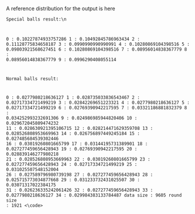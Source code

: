 A reference distribution for the output is here
<code>  
  Special balls result:\n
  
  0       :  0.10227874933757286 
  1       :  0.10492845786963434 
  2       :  0.11128775834658187 
  3       :  0.0990990990990991 
  4       :  0.10280869104398516 
  5       :  0.09803921568627451 
  6       :  0.10280869104398516 
  7       :  0.08956014838367779 
  8       :  0.08956014838367779 
  9       :  0.0996290408055114 
  


Normal balls result: 
  
  0       :  0.0277980218636127 
  1       :  0.028735033836543467 
  2       :  0.02717334721499219 
  3       :  0.02842269651223321 
  4       :  0.0277980218636127 
  5       :  0.02717334721499219 
  6       :  0.02769390942217595 
  7       :  0.03321186881832379 
  8       :  0.034252993232691306 
  9       :  0.024986985944820406 
  10      :  0.029672045809474232 
  11      :  0.028630921395106715 
  12      :  0.028214471629359708 
  13      :  0.028526808953669963 
  14      :  0.026756897449245184 
  15      :  0.027485684539302446 
  16      :  0.03019260801665799 
  17      :  0.03144195731389901 
  18      :  0.027277459656428943 
  19      :  0.02769390942217595 
  20      :  0.028839146277980218 
  21      :  0.028526808953669963 
  22      :  0.03019260801665799 
  23      :  0.027277459656428943 
  24      :  0.02717334721499219 
  25      :  0.031025507548152004 
  26      :  0.027589796980739198 
  27      :  0.027277459656428943 
  28      :  0.025715773034877668 
  29      :  0.031233732431025507 
  30      :  0.03071317022384175 
  31      :  0.026236335242061426 
  32      :  0.027277459656428943 
  33      :  0.0277980218636127 
  34      :  0.029984383133784487 
   data size      :  9605 
   round size     :  1921 
<\code>
